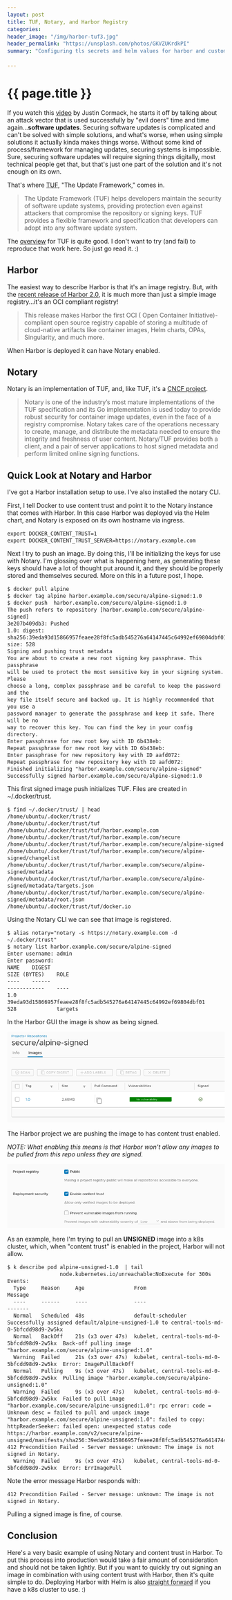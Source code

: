 ```yaml
---
layout: post
title: TUF, Notary, and Harbor Registry
categories:
header_image: "/img/harbor-tuf3.jpg"
header_permalink: "https://unsplash.com/photos/GKVZUKrdkPI"
summary: "Configuring tls secrets and helm values for harbor and custom tls"

---
```


# {{ page.title }}

If you watch this [video](https://www.youtube.com/watch?v=Hnzc6va4l6k) by Justin Cormack, he starts it off by talking about an attack vector that is used successfully by "evil doers" time and time again...**software updates**. Securing software updates is complicated and can't be solved with simple solutions, and what's worse, when using simple solutions it actually kinda makes things worse. Without some kind of process/framework for managing updates, securing systems is impossible. Sure, securing software updates will require signing things digitally, most technical people get that, but that's just one part of the solution and it's not enough on its own.

That's where [TUF](https://theupdateframework.io/), "The Update Framework," comes in.

>The Update Framework (TUF) helps developers maintain the security of software update systems, providing protection even against attackers that compromise the repository or signing keys. TUF provides a flexible framework and specification that developers can adopt into any software update system.

The [overview](https://github.com/theupdateframework/tuf/blob/develop/docs/OVERVIEW.rst) for TUF is quite good. I don't want to try (and fail) to reproduce that work here. So just go read it. :)

## Harbor

The easiest way to describe Harbor is that it's an image registry. But, with the [recent release of Harbor 2.0](https://goharbor.io/blog/harbor-2.0/), it is much more than just a simple image registry...it's an OCI compliant registry!

>This release makes Harbor the first OCI ( Open Container Initiative)-compliant open source registry capable of storing a multitude of cloud-native artifacts like container images, Helm charts, OPAs, Singularity, and much more.

When Harbor is deployed it can have Notary enabled.

## Notary

Notary is an implementation of TUF, and, like TUF, it's a [CNCF project](https://www.linuxfoundation.org/cloud-containers-virtualization/2017/10/cncf-host-two-security-projects-notary-tuf-specification/).

>Notary is one of the industry’s most mature implementations of the TUF specification and its Go implementation is used today to provide robust security for container image updates, even in the face of a registry compromise. Notary takes care of the operations necessary to create, manage, and distribute the metadata needed to ensure the integrity and freshness of user content. Notary/TUF provides both a client, and a pair of server applications to host signed metadata and perform limited online signing functions.


## Quick Look at Notary and Harbor

I've got a Harbor installation setup to use. I've also installed the notary CLI.

First, I tell Docker to use content trust and point it to the Notary instance that comes with Harbor. In this case Harbor was deployed via the Helm chart, and Notary is exposed on its own hostname via ingress.

```
export DOCKER_CONTENT_TRUST=1
export DOCKER_CONTENT_TRUST_SERVER=https://notary.example.com
```

Next I try to push an image. By doing this, I'll be initializing the keys for use with Notary. I'm glossing over what is happening here, as generating these keys should have a lot of thought put around it, and they should be properly stored and themselves secured. More on this in a future post, I hope.

```
$ docker pull alpine
$ docker tag alpine harbor.example.com/secure/alpine-signed:1.0
$ docker push  harbor.example.com/secure/alpine-signed:1.0
The push refers to repository [harbor.example.com/secure/alpine-signed]
3e207b409db3: Pushed
1.0: digest: sha256:39eda93d15866957feaee28f8fc5adb545276a64147445c64992ef69804dbf01 size: 528
Signing and pushing trust metadata
You are about to create a new root signing key passphrase. This passphrase
will be used to protect the most sensitive key in your signing system. Please
choose a long, complex passphrase and be careful to keep the password and the
key file itself secure and backed up. It is highly recommended that you use a
password manager to generate the passphrase and keep it safe. There will be no
way to recover this key. You can find the key in your config directory.
Enter passphrase for new root key with ID 6b438eb:
Repeat passphrase for new root key with ID 6b438eb:
Enter passphrase for new repository key with ID aafd072:
Repeat passphrase for new repository key with ID aafd072:
Finished initializing "harbor.example.com/secure/alpine-signed"
Successfully signed harbor.example.com/secure/alpine-signed:1.0
```

This first signed image push initializes TUF. Files are created in ~/.docker/trust.

```
$ find ~/.docker/trust/ | head
/home/ubuntu/.docker/trust/
/home/ubuntu/.docker/trust/tuf
/home/ubuntu/.docker/trust/tuf/harbor.example.com
/home/ubuntu/.docker/trust/tuf/harbor.example.com/secure
/home/ubuntu/.docker/trust/tuf/harbor.example.com/secure/alpine-signed
/home/ubuntu/.docker/trust/tuf/harbor.example.com/secure/alpine-signed/changelist
/home/ubuntu/.docker/trust/tuf/harbor.example.com/secure/alpine-signed/metadata
/home/ubuntu/.docker/trust/tuf/harbor.example.com/secure/alpine-signed/metadata/targets.json
/home/ubuntu/.docker/trust/tuf/harbor.example.com/secure/alpine-signed/metadata/root.json
/home/ubuntu/.docker/trust/tuf/docker.io
```

Using the Notary CLI we can see that image is registered.

```
$ alias notary="notary -s https://notary.example.com -d ~/.docker/trust"
$ notary list harbor.example.com/secure/alpine-signed
Enter username: admin
Enter password:
NAME    DIGEST                                                              SIZE (BYTES)    ROLE
----    ------                                                              ------------    ----
1.0     39eda93d15866957feaee28f8fc5adb545276a64147445c64992ef69804dbf01    528             targets
```

In the Harbor GUI the image is show as being signed.

![signed image in harbor](/img/harbor-tuf2.png)

The Harbor project we are pushing the image to has content trust enabled. 

*NOTE: What enabling this means is that Harbor won't allow any images to be pulled from this repo unless they are signed.*

![harbor project content trust enabled](/img/harbor-tuf1.png)

As an example, here I'm trying to pull an **UNSIGNED** image into a k8s cluster, which, when "content trust" is enabled in the project, Harbor will not allow.

```
$ k describe pod alpine-unsigned-1.0  | tail
                 node.kubernetes.io/unreachable:NoExecute for 300s
Events:
  Type     Reason     Age                From                                          Message
  ----     ------     ----               ----                                          -------
  Normal   Scheduled  48s                default-scheduler                             Successfully assigned default/alpine-unsigned-1.0 to central-tools-md-0-5bfcdd98d9-2w5kx
  Normal   BackOff    21s (x3 over 47s)  kubelet, central-tools-md-0-5bfcdd98d9-2w5kx  Back-off pulling image "harbor.example.com/secure/alpine-unsigned:1.0"
  Warning  Failed     21s (x3 over 47s)  kubelet, central-tools-md-0-5bfcdd98d9-2w5kx  Error: ImagePullBackOff
  Normal   Pulling    9s (x3 over 47s)   kubelet, central-tools-md-0-5bfcdd98d9-2w5kx  Pulling image "harbor.example.com/secure/alpine-unsigned:1.0"
  Warning  Failed     9s (x3 over 47s)   kubelet, central-tools-md-0-5bfcdd98d9-2w5kx  Failed to pull image "harbor.example.com/secure/alpine-unsigned:1.0": rpc error: code = Unknown desc = failed to pull and unpack image "harbor.example.com/secure/alpine-unsigned:1.0": failed to copy: httpReaderSeeker: failed open: unexpected status code https://harbor.example.com/v2/secure/alpine-unsigned/manifests/sha256:39eda93d15866957feaee28f8fc5adb545276a64147445c64992ef69804dbf01: 412 Precondition Failed - Server message: unknown: The image is not signed in Notary.
  Warning  Failed     9s (x3 over 47s)   kubelet, central-tools-md-0-5bfcdd98d9-2w5kx  Error: ErrImagePull
  ```

  Note the error message Harbor responds with:

  ```
  412 Precondition Failed - Server message: unknown: The image is not signed in Notary.
  ```

  Pulling a signed image is fine, of course. 

## Conclusion

Here's a very basic example of using Notary and content trust in Harbor. To put this process into production would take a fair amount of consideration and should not be taken lightly. But if you want to quickly try out signing an image in combination with using content trust with Harbor, then it's quite simple to do. Deploying Harbor with Helm is also [straight forward](https://www.linuxfoundation.org/cloud-containers-virtualization/2017/10/cncf-host-two-security-projects-notary-tuf-specification/) if you have a k8s cluster to use. :)